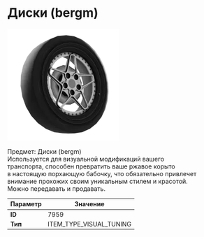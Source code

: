 # Диски (bergm)

![Item Image](../img/7959.webp?raw=true)

Предмет: Диски (bergm)<br>Используется для визуальной модификаций вашего<br>транспорта, способен превратить ваше ржавое корыто<br>в настоящую порхающую бабочку, что обязательно привлечет<br>внимание прохожих своим уникальным стилем и красотой.<br>Можно передавать и продавать.


| Параметр | Значение |
|----------|----------|
| **ID** | 7959 |
| **Тип** | ITEM_TYPE_VISUAL_TUNING |

